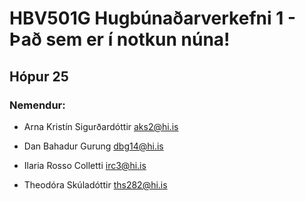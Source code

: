 # HBV501G Hugbúnaðarverkefni 1 - Það sem er í notkun núna!

## Hópur 25

### Nemendur:

* Arna Kristín Sigurðardóttir aks2@hi.is

* Dan Bahadur Gurung dbg14@hi.is

* Ilaria Rosso Colletti irc3@hi.is

* Theodóra Skúladóttir ths282@hi.is
